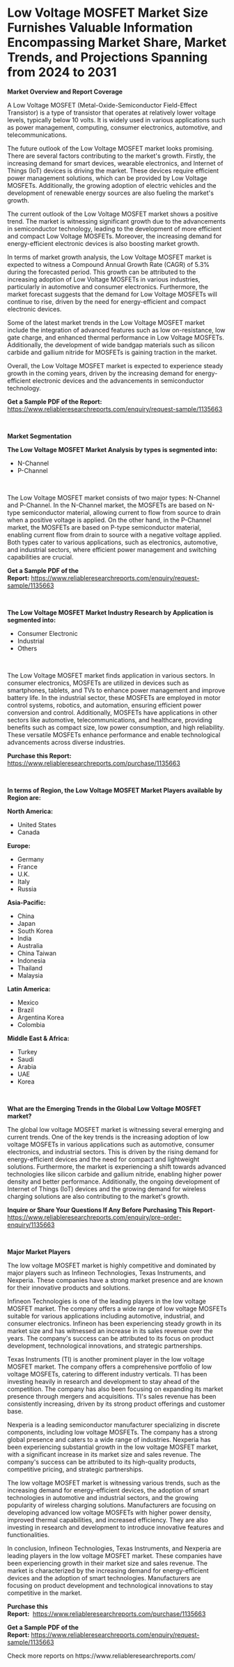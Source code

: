 <p><h1>Low Voltage MOSFET Market Size Furnishes Valuable Information Encompassing Market Share, Market Trends, and Projections Spanning from 2024 to 2031</h1></p><p><strong>Market Overview and Report Coverage</strong></p>
<p><p>A Low Voltage MOSFET (Metal-Oxide-Semiconductor Field-Effect Transistor) is a type of transistor that operates at relatively lower voltage levels, typically below 10 volts. It is widely used in various applications such as power management, computing, consumer electronics, automotive, and telecommunications.</p><p>The future outlook of the Low Voltage MOSFET market looks promising. There are several factors contributing to the market's growth. Firstly, the increasing demand for smart devices, wearable electronics, and Internet of Things (IoT) devices is driving the market. These devices require efficient power management solutions, which can be provided by Low Voltage MOSFETs. Additionally, the growing adoption of electric vehicles and the development of renewable energy sources are also fueling the market's growth.</p><p>The current outlook of the Low Voltage MOSFET market shows a positive trend. The market is witnessing significant growth due to the advancements in semiconductor technology, leading to the development of more efficient and compact Low Voltage MOSFETs. Moreover, the increasing demand for energy-efficient electronic devices is also boosting market growth.</p><p>In terms of market growth analysis, the Low Voltage MOSFET market is expected to witness a Compound Annual Growth Rate (CAGR) of 5.3% during the forecasted period. This growth can be attributed to the increasing adoption of Low Voltage MOSFETs in various industries, particularly in automotive and consumer electronics. Furthermore, the market forecast suggests that the demand for Low Voltage MOSFETs will continue to rise, driven by the need for energy-efficient and compact electronic devices.</p><p>Some of the latest market trends in the Low Voltage MOSFET market include the integration of advanced features such as low on-resistance, low gate charge, and enhanced thermal performance in Low Voltage MOSFETs. Additionally, the development of wide bandgap materials such as silicon carbide and gallium nitride for MOSFETs is gaining traction in the market.</p><p>Overall, the Low Voltage MOSFET market is expected to experience steady growth in the coming years, driven by the increasing demand for energy-efficient electronic devices and the advancements in semiconductor technology.</p></p>
<p><strong>Get a Sample PDF of the Report:</strong> <a href="https://www.reliableresearchreports.com/enquiry/request-sample/1135663">https://www.reliableresearchreports.com/enquiry/request-sample/1135663</a></p>
<p>&nbsp;</p>
<p><strong>Market Segmentation</strong></p>
<p><strong>The Low Voltage MOSFET Market Analysis by types is segmented into:</strong></p>
<p><ul><li>N-Channel</li><li>P-Channel</li></ul></p>
<p>&nbsp;</p>
<p><p>The Low Voltage MOSFET market consists of two major types: N-Channel and P-Channel. In the N-Channel market, the MOSFETs are based on N-type semiconductor material, allowing current to flow from source to drain when a positive voltage is applied. On the other hand, in the P-Channel market, the MOSFETs are based on P-type semiconductor material, enabling current flow from drain to source with a negative voltage applied. Both types cater to various applications, such as electronics, automotive, and industrial sectors, where efficient power management and switching capabilities are crucial.</p></p>
<p><strong>Get a Sample PDF of the Report:</strong>&nbsp;<a href="https://www.reliableresearchreports.com/enquiry/request-sample/1135663">https://www.reliableresearchreports.com/enquiry/request-sample/1135663</a></p>
<p>&nbsp;</p>
<p><strong>The Low Voltage MOSFET Market Industry Research by Application is segmented into:</strong></p>
<p><ul><li>Consumer Electronic</li><li>Industrial</li><li>Others</li></ul></p>
<p>&nbsp;</p>
<p><p>The Low Voltage MOSFET market finds application in various sectors. In consumer electronics, MOSFETs are utilized in devices such as smartphones, tablets, and TVs to enhance power management and improve battery life. In the industrial sector, these MOSFETs are employed in motor control systems, robotics, and automation, ensuring efficient power conversion and control. Additionally, MOSFETs have applications in other sectors like automotive, telecommunications, and healthcare, providing benefits such as compact size, low power consumption, and high reliability. These versatile MOSFETs enhance performance and enable technological advancements across diverse industries.</p></p>
<p><strong>Purchase this Report:</strong>&nbsp; <a href="https://www.reliableresearchreports.com/purchase/1135663">https://www.reliableresearchreports.com/purchase/1135663</a></p>
<p>&nbsp;</p>
<p><strong>In terms of Region, the Low Voltage MOSFET Market Players available by Region are:</strong></p>
<p>
    <p> <strong> North America: </strong>
        <ul>
            <li>United States</li>
            <li>Canada</li>
        </ul>
        </p> 
    <p> <strong> Europe: </strong>
        <ul>
            <li>Germany</li>
            <li>France</li>
            <li>U.K.</li>
            <li>Italy</li>
            <li>Russia</li>
        </ul>
        </p> 
    <p> <strong> Asia-Pacific: </strong>
        <ul>
            <li>China</li>
            <li>Japan</li>
            <li>South Korea</li>
            <li>India</li>
            <li>Australia</li>
            <li>China Taiwan</li>
            <li>Indonesia</li>
            <li>Thailand</li>
            <li>Malaysia</li>
        </ul>
        </p> 
    <p> <strong> Latin America: </strong>
        <ul>
            <li>Mexico</li>
            <li>Brazil</li>
            <li>Argentina Korea</li>
            <li>Colombia</li>
        </ul>
        </p> 
    <p> <strong> Middle East & Africa: </strong>
        <ul>
            <li>Turkey</li>
            <li>Saudi</li>
            <li>Arabia</li>
            <li>UAE</li>
            <li>Korea</li>
        </ul>
    </p>
    </p>
<p>&nbsp;</p>
<p><strong>What are the Emerging Trends in the Global Low Voltage MOSFET market?</strong></p>
<p><p>The global low voltage MOSFET market is witnessing several emerging and current trends. One of the key trends is the increasing adoption of low voltage MOSFETs in various applications such as automotive, consumer electronics, and industrial sectors. This is driven by the rising demand for energy-efficient devices and the need for compact and lightweight solutions. Furthermore, the market is experiencing a shift towards advanced technologies like silicon carbide and gallium nitride, enabling higher power density and better performance. Additionally, the ongoing development of Internet of Things (IoT) devices and the growing demand for wireless charging solutions are also contributing to the market's growth.</p></p>
<p><strong>Inquire or Share Your Questions If Any Before Purchasing This Report</strong>- <a href="https://www.reliableresearchreports.com/enquiry/pre-order-enquiry/1135663">https://www.reliableresearchreports.com/enquiry/pre-order-enquiry/1135663</a></p>
<p>&nbsp;</p>
<p><strong>Major Market Players</strong></p>
<p><p>The low voltage MOSFET market is highly competitive and dominated by major players such as Infineon Technologies, Texas Instruments, and Nexperia. These companies have a strong market presence and are known for their innovative products and solutions.</p><p>Infineon Technologies is one of the leading players in the low voltage MOSFET market. The company offers a wide range of low voltage MOSFETs suitable for various applications including automotive, industrial, and consumer electronics. Infineon has been experiencing steady growth in its market size and has witnessed an increase in its sales revenue over the years. The company's success can be attributed to its focus on product development, technological innovations, and strategic partnerships.</p><p>Texas Instruments (TI) is another prominent player in the low voltage MOSFET market. The company offers a comprehensive portfolio of low voltage MOSFETs, catering to different industry verticals. TI has been investing heavily in research and development to stay ahead of the competition. The company has also been focusing on expanding its market presence through mergers and acquisitions. TI's sales revenue has been consistently increasing, driven by its strong product offerings and customer base.</p><p>Nexperia is a leading semiconductor manufacturer specializing in discrete components, including low voltage MOSFETs. The company has a strong global presence and caters to a wide range of industries. Nexperia has been experiencing substantial growth in the low voltage MOSFET market, with a significant increase in its market size and sales revenue. The company's success can be attributed to its high-quality products, competitive pricing, and strategic partnerships.</p><p>The low voltage MOSFET market is witnessing various trends, such as the increasing demand for energy-efficient devices, the adoption of smart technologies in automotive and industrial sectors, and the growing popularity of wireless charging solutions. Manufacturers are focusing on developing advanced low voltage MOSFETs with higher power density, improved thermal capabilities, and increased efficiency. They are also investing in research and development to introduce innovative features and functionalities.</p><p>In conclusion, Infineon Technologies, Texas Instruments, and Nexperia are leading players in the low voltage MOSFET market. These companies have been experiencing growth in their market size and sales revenue. The market is characterized by the increasing demand for energy-efficient devices and the adoption of smart technologies. Manufacturers are focusing on product development and technological innovations to stay competitive in the market.</p></p>
<p><strong>Purchase this Report:</strong>&nbsp;&nbsp;<a href="https://www.reliableresearchreports.com/purchase/1135663">https://www.reliableresearchreports.com/purchase/1135663</a></p>
<p></p>
<p><strong>Get a Sample PDF of the Report:</strong>&nbsp;<a href="https://www.reliableresearchreports.com/enquiry/request-sample/1135663">https://www.reliableresearchreports.com/enquiry/request-sample/1135663</a></p>
<p>Check more reports on https://www.reliableresearchreports.com/</p>